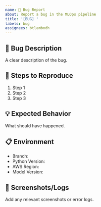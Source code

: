 ```yaml
---
name: 🐛 Bug Report
about: Report a bug in the MLOps pipeline
title: '[BUG] '
labels: bug
assignees: btlambodh
---
```


## 🐛 Bug Description
A clear description of the bug.

## 🔄 Steps to Reproduce
1. Step 1
2. Step 2
3. Step 3

## 💡 Expected Behavior
What should have happened.

## 📋 Environment
- Branch:
- Python Version:
- AWS Region:
- Model Version:

## 📸 Screenshots/Logs
Add any relevant screenshots or error logs.
